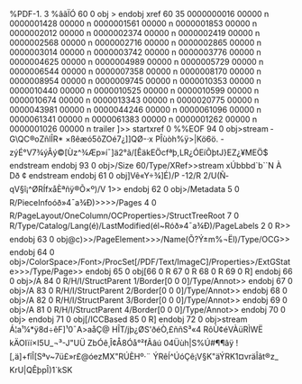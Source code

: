 %PDF-1. 3 %âãÏÓ 60 0 obj > endobj xref 60 35 0000000016 00000 n 0000001428 00000 n 0000001561 00000 n 0000001853 00000 n 0000002012 00000 n 0000002374 00000 n 0000002419 00000 n 0000002568 00000 n 0000002716 00000 n 0000002865 00000 n 0000003014 00000 n 0000003742 00000 n 0000003776 00000 n 0000004625 00000 n 0000004989 00000 n 0000005729 00000 n 0000006544 00000 n 0000007358 00000 n 0000008170 00000 n 0000008954 00000 n 0000009745 00000 n 0000010353 00000 n 0000010440 00000 n 0000010525 00000 n 0000010599 00000 n 0000010674 00000 n 0000013343 00000 n 0000020775 00000 n 0000043981 00000 n 0000044246 00000 n 0000061096 00000 n 0000061341 00000 n 0000061383 00000 n 0000001262 00000 n 0000001026 00000 n trailer \]>> startxref 0 %%EOF 94 0 obj>stream ­G\\QC®oZñlÎR­\* ×ßêæó5ôZOé7¿\]\]QØ-·x PÎùòh%ÿ>|Kö6ö. -zýÉ°V7¾ýÂý©\[Ùz^¾Æp»í¯\]ä2°ã/\[ÊäkEÖcfªþ,LR¿ÓEíÕþtJ}EZ¿¥MEÖ$ endstream endobj 93 0 obj>/Size 60/Type/XRef>>stream xÚbbbd\`b\`\`N À Dð ¢ endstream endobj 61 0 obj\]Vê«Y÷¾\]É)/P -12/R 2/U(Ñ­qV§î¡^ØRÍfxåÈªñÿ®Õ×º)/V 1>> endobj 62 0 obj>/Metadata 5 0 R/PieceInfoóð»4¯a¾Ð)>>>>/Pages 4 0 R/PageLayout/OneColumn/OCProperties>/StructTreeRoot 7 0 R/Type/Catalog/Lang(é)/LastModified(él~Róð»4¯a¾Ð)/PageLabels 2 0 R>> endobj 63 0 obj@c)>>/PageElement>>>/Name(Õ?Ý±m%¬Ël)/Type/OCG>> endobj 64 0 obj>/ColorSpace>/Font>/ProcSet\[/PDF/Text/ImageC\]/Properties>/ExtGState>>>/Type/Page>> endobj 65 0 obj\[66 0 R 67 0 R 68 0 R 69 0 R\] endobj 66 0 obj>/A 84 0 R/H/I/StructParent 1/Border\[0 0 0\]/Type/Annot>> endobj 67 0 obj>/A 83 0 R/H/I/StructParent 2/Border\[0 0 0\]/Type/Annot>> endobj 68 0 obj>/A 82 0 R/H/I/StructParent 3/Border\[0 0 0\]/Type/Annot>> endobj 69 0 obj>/A 81 0 R/H/I/StructParent 4/Border\[0 0 0\]/Type/Annot>> endobj 70 0 obj> endobj 71 0 obj\[/ICCBased 85 0 R\] endobj 72 0 obj>stream Á¦a¹¼\*ÿ8d÷êF\]¹0¯A>aåÇ@ HÎT/jþ¿ØS'ðéÒ,£ññS³«4 RôÙ¢éVÀüRÌWË kÄOIïí×I5U\_¬³-J"UÜ ZbÓê¸Î¢Å8Óå°²fÃâú 04Üùh|S%Ú#¶¶âÿ !\[,ä\]+fîÎ\[Sªv~7ü£»r£@óezMX"RÚÈHº·¨ ÝRêÍ^ÚóÇê¡V§K"äÝRK1¤vräÎât®z\_ KrU|QÊþpÎ)1\`kSK